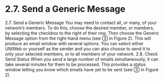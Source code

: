 # 2.7. Send a Generic Message

2.7. Send a Generic Message You may need to contact all, or many, of your network’s members. To do this, choose the desired member, or members, by selecting the checkbox to the right of their row. Then choose the Generic Message option from the right-hand menu \(see ➂ in Figure 2\). This will produce an email window with several options. You can select either UNIWeb or yourself as the sender and you can also choose to send it to only your selected members, or to all members of your network. 2.8. Check Send Status When you send a large number of emails simultaneously, it can take several minutes for them to be processed. This provides a status window letting you know which emails have yet to be sent \(see ➂ in Figure 2\).

